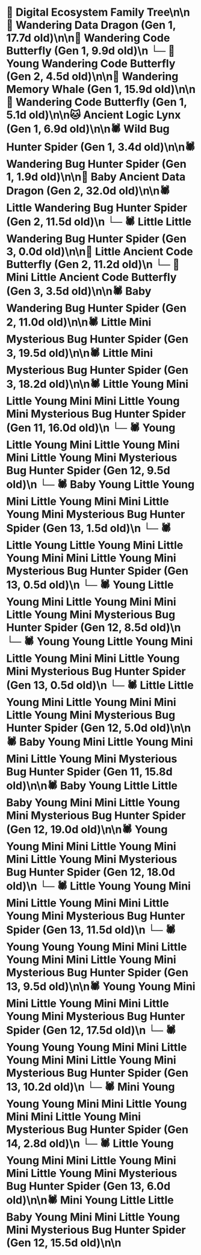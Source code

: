 # 🌳 Digital Ecosystem Family Tree\n\n🐉 Wandering Data Dragon (Gen 1, 17.7d old)\n\n🦋 Wandering Code Butterfly (Gen 1, 9.9d old)\n  └─ 🦋 Young Wandering Code Butterfly (Gen 2, 4.5d old)\n\n🐋 Wandering Memory Whale (Gen 1, 15.9d old)\n\n🦋 Wandering Code Butterfly (Gen 1, 5.1d old)\n\n🐱 Ancient Logic Lynx (Gen 1, 6.9d old)\n\n🕷️ Wild Bug Hunter Spider (Gen 1, 3.4d old)\n\n🕷️ Wandering Bug Hunter Spider (Gen 1, 1.9d old)\n\n🐉 Baby Ancient Data Dragon (Gen 2, 32.0d old)\n\n🕷️ Little Wandering Bug Hunter Spider (Gen 2, 11.5d old)\n  └─ 🕷️ Little Little Wandering Bug Hunter Spider (Gen 3, 0.0d old)\n\n🦋 Little Ancient Code Butterfly (Gen 2, 11.2d old)\n  └─ 🦋 Mini Little Ancient Code Butterfly (Gen 3, 3.5d old)\n\n🕷️ Baby Wandering Bug Hunter Spider (Gen 2, 11.0d old)\n\n🕷️ Little Mini Mysterious Bug Hunter Spider (Gen 3, 19.5d old)\n\n🕷️ Little Mini Mysterious Bug Hunter Spider (Gen 3, 18.2d old)\n\n🕷️ Little Young Mini Little Young Mini Mini Little Young Mini Mysterious Bug Hunter Spider (Gen 11, 16.0d old)\n  └─ 🕷️ Young Little Young Mini Little Young Mini Mini Little Young Mini Mysterious Bug Hunter Spider (Gen 12, 9.5d old)\n    └─ 🕷️ Baby Young Little Young Mini Little Young Mini Mini Little Young Mini Mysterious Bug Hunter Spider (Gen 13, 1.5d old)\n    └─ 🕷️ Little Young Little Young Mini Little Young Mini Mini Little Young Mini Mysterious Bug Hunter Spider (Gen 13, 0.5d old)\n  └─ 🕷️ Young Little Young Mini Little Young Mini Mini Little Young Mini Mysterious Bug Hunter Spider (Gen 12, 8.5d old)\n    └─ 🕷️ Young Young Little Young Mini Little Young Mini Mini Little Young Mini Mysterious Bug Hunter Spider (Gen 13, 0.5d old)\n  └─ 🕷️ Little Little Young Mini Little Young Mini Mini Little Young Mini Mysterious Bug Hunter Spider (Gen 12, 5.0d old)\n\n🕷️ Baby Young Mini Little Young Mini Mini Little Young Mini Mysterious Bug Hunter Spider (Gen 11, 15.8d old)\n\n🕷️ Baby Young Little Little Baby Young Mini Mini Little Young Mini Mysterious Bug Hunter Spider (Gen 12, 19.0d old)\n\n🕷️ Young Young Mini Mini Little Young Mini Mini Little Young Mini Mysterious Bug Hunter Spider (Gen 12, 18.0d old)\n  └─ 🕷️ Little Young Young Mini Mini Little Young Mini Mini Little Young Mini Mysterious Bug Hunter Spider (Gen 13, 11.5d old)\n  └─ 🕷️ Young Young Young Mini Mini Little Young Mini Mini Little Young Mini Mysterious Bug Hunter Spider (Gen 13, 9.5d old)\n\n🕷️ Young Young Mini Mini Little Young Mini Mini Little Young Mini Mysterious Bug Hunter Spider (Gen 12, 17.5d old)\n  └─ 🕷️ Young Young Young Mini Mini Little Young Mini Mini Little Young Mini Mysterious Bug Hunter Spider (Gen 13, 10.2d old)\n    └─ 🕷️ Mini Young Young Young Mini Mini Little Young Mini Mini Little Young Mini Mysterious Bug Hunter Spider (Gen 14, 2.8d old)\n  └─ 🕷️ Little Young Young Mini Mini Little Young Mini Mini Little Young Mini Mysterious Bug Hunter Spider (Gen 13, 6.0d old)\n\n🕷️ Mini Young Little Little Baby Young Mini Mini Little Young Mini Mysterious Bug Hunter Spider (Gen 12, 15.5d old)\n\n